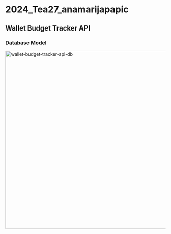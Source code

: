 # 2024_Tea27_anamarijapapic

## Wallet Budget Tracker API

### Database Model

<img width="560" alt="wallet-budget-tracker-api-db" src="https://github.com/user-attachments/assets/35f18b80-951e-4c58-9aa5-2107d933cb5c" />
